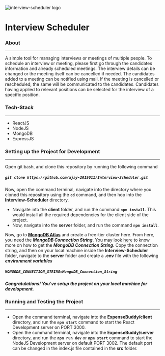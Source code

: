 ![interview-scheduler logo](https://p.kindpng.com/picc/s/367-3674022_alarm-clock-windows-10-alarm-clock-icon-hd.png)



# Interview Scheduler

### About
***

A simple tool for managing interviews or meetings of multiple people. To schedule an interview or meeting, please first go through the candidates information and already scheduled meetings. The interview details can be changed or the meeting itself can be cancelled if needed. The candidates added to a meeting can be notified using mail. If the meeting is cancelled or rescheduled, the same will be communicated to the candidates. Candidates having applied to relevant positions can be selected for the interview of a specific position.

### Tech-Stack
***
* ReactJS
* NodeJS
* MongoDB
* ExpressJS

### Setting up the Project for Development
***

Open git bash, and clone this repository by running the following command

##### `git clone https://github.com/ajay-2019011/Interview-Scheduler.git`

Now, open the command terminal, navigate into the directory where you cloned this repository using the **`cd`** command, and then hop into the **Interview-Scheduler** directory.
* Navigate into the **client** folder, and run the command **`npm install`**. This would install all the required dependencies for the client side of the project.
* Now, navigate into the **server** folder, and run the command **`npm install`**. 


Now, go to [**MongoDB Atlas**](https://www.mongodb.com/cloud/atlas) and create a free-tier cluster here. From here, you need the ***MongoDB Connection String***. You may look [here](https://docs.mongodb.com/guides/cloud/connectionstring/) to know more on how to get the 
***MongoDB Connection String***. Copy the connection string, and then on your local machine inside the **Interview-Scheduler** folder, navigate to the **server** folder and create a
**.env** file with the following ***environment variables***

##### **`MONGODB_CONNECTION_STRING=MongoDB_Connection_String`**

***Congratulations! You've setup the project on your local machine for development.***

### Running and Testing the Project
***
* Open the command terminal, navigate into the **ExpenseBuddy/client** directory, and run the **`npm start`** command to start the React Development server on PORT 3000.
* Open the command terminal, navigate into the **ExpenseBuddy/server** directory, and run the **`npm run dev`** or **`npm start`** command to start the NodeJS Development server on default PORT 3002. The default port can be changed in the index.js file contained in the **src** folder.


